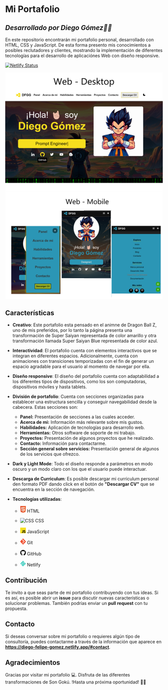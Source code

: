# Mi Portafolio
## _Desarrollado por Diego Gómez🤘🏼_

En este repositorio encontrarán mi portafolio personal, desarrollado con HTML, CSS y JavaScript.
De esta forma presento mis conocimientos a posibles reclutadores y clientes, mostrando la implementación de diferentes tecnologías para el desarrollo de aplicaciónes Web con diseño responsive.

[![Netlify Status](https://api.netlify.com/api/v1/badges/9ce4ef13-1c34-46a7-a7f0-16ce68f99a3b/deploy-status)](https://app.netlify.com/sites/diego-felipe-gomez/deploys)

![Desktop](assets/img/readme/DESKTOP.png)
![Mobile](assets/img/readme/MOBILE.png)


## Características
- **Creativo**: Este portafolio esta pensado en el animne de Dragon Ball Z, uno de mis preferidos, por lo tanto la página presenta una transformación de Super Saiyan representada de color amarillo y otra transformación llamada Super Saiyan Blue representada de color azul.
- **Interactividad**: El portafolio cuenta con elementos interactivos que se integran en diferentes espacios. Adicionalmente, cuenta con animaciones con transiciones temporizadas con el fin de generar un espacio agradable para el usuario al momento de navegar por ella. 
- **Diseño responsive**: El diseño del portafolio cuenta con adaptabilidad a los diferentes tipos de dispositivos, como los son computadoras, dispositivos móviles y hasta tablets.
- **División de portafolio**: Cuenta con secciones organizadas para establecer una estructura sencilla y conseguir navegabilidad desde la cabecera. Estas secciones son:
    - **Panel:** Presentación de secciones a las cuales acceder.
    - **Acerca de mi:** Información más relevante sobre mis gustos.
    - **Habilidades:** Aplicación de tecnologías para desarrollo web.
    - **Herramientas:** Otros software de soporte de mi trabajo.
    - **Proyectos:** Presentación de algunos proyectos que he realizado.
    - **Contacto:** Información para contactarme.
    - **Sección general sobre servicios:** Presentación general de algunos de los servicios que ofrezco.

- **Dark y Light Mode**: Todo el diseño responde a parámetros en modo oscuro y un modo claro con los que el usuario puede interactuar.
- **Descarga de Curriculum**: Es posible descargar mi curriculum personal den formato PDF dando click en el botón de **"Descargar CV"** que se encuentra en la sección de navegación.
- **Tecnologías utilizadas**:
    
    - <img src="assets/icons/html.svg" alt="HTML" width="4%"/> HTML

    - <img src="assets/icons/css.svg" alt="CSS" width="4%"/> CSS

    - <img src="assets/icons/javascript.svg" alt="JavaScript" width="4%"/> JavaScript

    - <img src="assets/icons/git.svg" alt="Git" width="4%"/> Git

    - <img src="assets/icons/github.svg" alt="GitHub" width="4%" /> GitHub

    - <img src="assets/icons/netlify.svg" alt="Netlify" width="4%"/> Netlify

## Contribución
Te invito a que seas parte de mi portafolio contribuyendo con tus ideas. Si es así, es posible abrir un **issue** para discutir nuevas características o solucionar problemas. También podrías enviar un **pull request** con tu propuesta.

## Contacto
Si deseas conversar sobre mi portafolio o requieres algún tipo de consultoría, puedes contactarme a través de la información que aparece en **https://diego-felipe-gomez.netlify.app/#contact**.

## Agradecimientos
Gracias por visitar mi portafolio 💻. Disfruta de las diferentes transformaciones de Son Gokú. !Hasta una próxima oportunidad! 👋🏼

